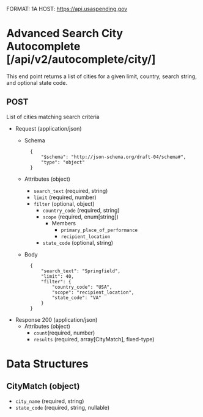 FORMAT: 1A
HOST: https://api.usaspending.gov

# Advanced Search City Autocomplete [/api/v2/autocomplete/city/]

This end point returns a list of cities for a given limit, country, search string, and optional state code.

## POST

List of cities matching search criteria

+ Request (application/json)
    + Schema

            {
                "$schema": "http://json-schema.org/draft-04/schema#",
                "type": "object"
            }

    + Attributes (object)
        + `search_text` (required, string)
        + `limit` (required, number)
        + `filter` (optional, object)
            + `country_code` (required, string)
            + `scope` (required, enum[string])
                + Members
                    + `primary_place_of_performance`
                    + `recipient_location`
            + `state_code` (optional, string)
    + Body

            {
                "search_text": "Springfield",
                "limit": 40,
                "filter": {
                    "country_code": "USA",
                    "scope": "recipient_location",
                    "state_code": "VA"
                }
            }

+ Response 200 (application/json)
    + Attributes (object)
        + `count`(required, number)
        + `results` (required, array[CityMatch], fixed-type)

# Data Structures

## CityMatch (object)
+ `city_name` (required, string)
+ `state_code` (required, string, nullable)
